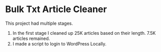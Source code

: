 # Bulk Txt Article Cleaner

This project had multiple stages.
1. In the first stage I cleaned up 25K articles based on their length. 7.5K articles remained.
2. I made a script to login to WordPress Locally.


